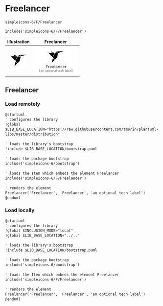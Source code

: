 # Freelancer


```text
simpleicons-6/F/Freelancer
```

```text
include('simpleicons-6/F/Freelancer')
```



| Illustration | Freelancer |
| :---: | :---: |
| ![illustration for Illustration](../../simpleicons-6/F/Freelancer.png) | ![illustration for Freelancer](../../simpleicons-6/F/Freelancer.Local.png) |




## Freelancer

### Load remotely
```plantuml
@startuml
' configures the library
!global $LIB_BASE_LOCATION="https://raw.githubusercontent.com/tmorin/plantuml-libs/master/distribution"

' loads the library's bootstrap
!include $LIB_BASE_LOCATION/bootstrap.puml

' loads the package bootstrap
include('simpleicons-6/bootstrap')

' loads the Item which embeds the element Freelancer
include('simpleicons-6/F/Freelancer')

' renders the element
Freelancer('Freelancer', 'Freelancer', 'an optional tech label')
@enduml
```

### Load locally
```plantuml
@startuml
' configures the library
!global $INCLUSION_MODE="local"
!global $LIB_BASE_LOCATION="../.."

' loads the library's bootstrap
!include $LIB_BASE_LOCATION/bootstrap.puml

' loads the package bootstrap
include('simpleicons-6/bootstrap')

' loads the Item which embeds the element Freelancer
include('simpleicons-6/F/Freelancer')

' renders the element
Freelancer('Freelancer', 'Freelancer', 'an optional tech label')
@enduml
```

